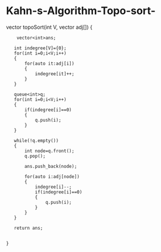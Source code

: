 # Kahn-s-Algorithm-Topo-sort-



vector<int> topoSort(int V, vector<int> adj[]) 
	{
	
	
	    vector<int>ans;
  
	   int indegree[V]={0};
	   for(int i=0;i<V;i++)
	   {
	       for(auto it:adj[i])
	       {
	           indegree[it]++;
	       }
	   }
	   
	   queue<int>q;
	   for(int i=0;i<V;i++)
	   {
	       if(indegree[i]==0)
	       {
	           q.push(i);
	       }
	   }
	   
	   while(!q.empty())
	   {
	       int node=q.front();
	       q.pop();
	       
	       ans.push_back(node);
	       
	       for(auto i:adj[node])
	       {
	           indegree[i]--;
	           if(indegree[i]==0)
	           {
	               q.push(i);
	           }
	       }
	   }
	   
	   return ans;
	   
	   
	}
